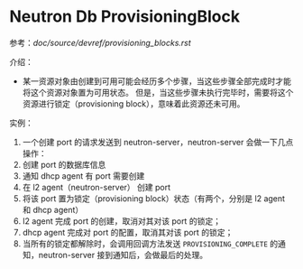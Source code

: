 # Neutron Db ProvisioningBlock

参考：*doc/source/devref/provisioning_blocks.rst*

介绍：

* 某一资源对象由创建到可用可能会经历多个步骤，当这些步骤全部完成时才能将这个资源对象置为可用状态。
但是，当这些步骤未执行完毕时，需要将这个资源进行锁定（provisioning block），意味着此资源还未可用。

实例：

1. 一个创建 port 的请求发送到 neutron-server，neutron-server 会做一下几点操作：
 1. 创建 port 的数据库信息
 2. 通知 dhcp agent 有 port 需要创建
 3. 在 l2 agent（neutron-server） 创建 port
 4. 将该 port 置为锁定（provisioning block）状态（有两个，分别是 l2 agent 和 dhcp agent）
2. l2 agent 完成 port 的创建，取消对其对该 port 的锁定；
3. dhcp agent 完成对 port 的配置，取消其对该 port 的锁定；
4. 当所有的锁定都解除时，会调用回调方法发送 `PROVISIONING_COMPLETE` 的通知，neutron-server 接到通知后，会做最后的处理。